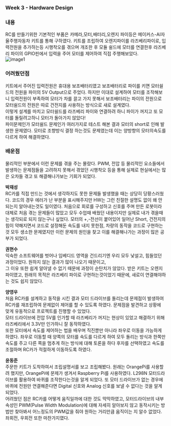  ### Week 3 - Hardware Design
 ### **내용** 
 RC를 만들기위한 기본적인 부품은 카메라,모터,배터리,오렌지 파이등은 메이커스-AI자율주행자동차 키트를 통해 구하였다. 키트를 조립하여 오렌지파이를 라즈베리파이로, 입력전원을 추가하는등
 시행착오를 겪으며 개조한 후 모듈 쉴드에 모터를 
 연결한후 라즈베리 파이의 GPIO핀에서 입력을 주어 모터를 제어하여 직접 주행해보았다.   
 ![image1](/document/images/image5.jpg)    
 
 ### **어려웠던점**
  키트에서 주어진 입력전원은 휴대용 보조배터리였고 보조배터리로 파이를 키면 모터쉴드의 전원을 파이의 5V Output으로 주었다.
   하지만 이대로 설계하여 모터를 조작해보니 입력전원이 부족하여 모터가 차를 끌고 가지 못해서 보조배터리는 파이의 전원으로
    모터쉴드의 전원은 따로 건전지를 사용하는 방식으로 새로 설계였다.   
    이렇게 설계를 마치고 모터쉴드를 라즈베리 파이와 연결하려 하니 파이가 꺼지고 또 모터를 돌릴려고하니 모터가 돌아가지 않았다!   
    파이문제인가 모터쉴드 문제인가 여러가지로 테스트 해본 결과 모터의 short로 인해 발생한 문제였다.
    모터로 조향방식 결정 하는것도 문제였는데 이는 양방향의 모터의속도를 다르게 하여 해결하였다. 
 
 ### **배운점**  
 물리적인 부분에서 이런 문제를 겪을 주는 몰랐다. PWM, 전압 등 물리적인 요소들에서 발생하는 문제점들을 
 고려하지 못해서 겪었던 시행착오 등을 통해 실제로 현실에서는 많은 오차들 겪고 또 해결해나가보는 기회가 되었다.

 
 **박재성**   
 RC카를 직접 만드는 것에서 생각하지도 못한 문제들 발생했을 때는 상당히 당황스러웠다.
 코드의 경우 에러가 난 부분을 표시해주지만 HW는 그런 친절한 설명도 없이 왜 안되는지 알아내는것도 일이였다.
 처음으로 회로를 구성하고 신호를 주며 만든 로봇이라 대체로 처음 겪는 문제들이 많았고 모두 수업때 배웠던 내용이지만 실제로 내가 겪을때는
 생각되로 되지 않는구나 싶었다. 모터의 +,-전선이 붙어있어 일어난 Short, 건전지의 힘이 약해지면서 코드로 설정해둔 속도를 내지 못한점,
 차량의 동작을 코드로 구현하는것 모두 생소한 문제였지만 이런 문제의 원인을 찾고 이를 해결해나가는 과정이 많은 공부가 되었다. 
 
 **권현수**  
 익숙한 소프트웨어를 벗어나 임베디드 영역을 건드리기엔 우리 모두 낯설고, 힘들었던 과정이었다. 원하지 않는 결과가 많이 나오기 때문이고,  
 그 이유 또한 쉽게 알아낼 수 없기 때문에 과정이 순탄치가 않았다. 받은 키트는 오렌지파이였고, 원래의 목적은 라즈베리 파이로 구현하는것이었기 때문에,
 새로이 연결해야하는 것도 쉽지 않았다.
 
 **양영우**   
 처음 RC카를 설계하고 동작을 시킨 결과 모터 드라이브를 돌리는데 문제점이 발생하여 RC카를 재조립하여 문제없이 제어를 할 수 있도록 하였다.
 문제점을 발견하고 상황에 맞게 유동적으로 프로젝트를 진행할 수 있었다.   
 모터 드라이브에 전압 5V를 인가할 때 라즈베리가 꺼지는 현상이 있었고 해결하기 위해 라즈베리에서 3.3V만 인가하니 잘 동작하였다.   
 또한 모터에서 속도를 제어하는 법을 배우며 직진뿐만 아니라 좌우로 이동을 가능하게 하였다.
 좌우로 이동할 때 양쪽의 모터를 속도를 다르게 하여 모두 돌리는 방식과 한쪽만 속도를 주고 다른 쪽을 멈추게 하는 방식에 대해 토론을 하다 후자를 선택하였고
 속도를 조절하며 RC카가 적절하게 이동하도록 하였다.
 
 **윤동준**   
 주문한 키트가 도착하여서 조립설명서를 보고 조립해봤다. 원래는 OrangePi를 사용할려 했지만, OrangePi에 문제가 생겨서 Raspberry Pi를 사용하였다. 
 L298N 모터드라이브를 활용하여 바퀴를 조작한다는것을 알게 되었다. 
 또 모터 드라이브가 없는 경우에 바퀴에 전원만 연결해준다면 Digital 신호와 Analog 신호를 보낼 수 없다는 것을 알게 되었다.
 <br/>어려웠던 점은 RC카를 어떻게 움직일까에 대한 것도 막막하였고, 모터드라이브의 내부 속성인 PWM(Pulse Width Modulation)에 대해 
 자세히 알아보지 않고 동작시키는 방법만 찾아봐서 어느정도의 PWM값을 줘야 원하는 거리만큼 움직이는 지 알수 없었다. 좌회전, 우회전 또한 마찬가지였다. 
